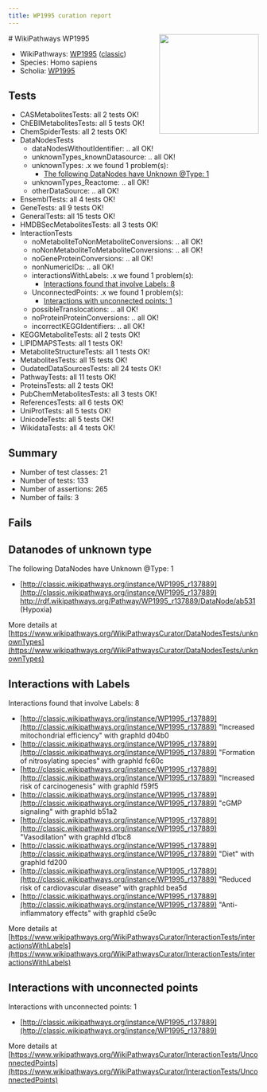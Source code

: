 ```yaml
---
title: WP1995 curation report
---
```


<img style="float: right; width: 200px" src="https://upload.wikimedia.org/wikipedia/commons/thumb/8/83/Wplogo_with_text_500.png/640px-Wplogo_with_text_500.png" />
# WikiPathways WP1995

* WikiPathways: [WP1995](https://wikipathways.org/pathways/WP1995) ([classic](https://classic.wikipathways.org/instance/WP1995))
* Species: Homo sapiens
* Scholia: [WP1995](https://scholia.toolforge.org/wikipathways/WP1995)
## Tests
* CASMetabolitesTests: all 2 tests OK!
* ChEBIMetabolitesTests: all 5 tests OK!
* ChemSpiderTests: all 2 tests OK!
* DataNodesTests
    * dataNodesWithoutIdentifier: .. all OK!
    * unknownTypes_knownDatasource: .. all OK!
    * unknownTypes: .x we found 1 problem(s):
        * [The following DataNodes have Unknown @Type: 1](#839973df)
    * unknownTypes_Reactome: .. all OK!
    * otherDataSource: .. all OK!
* EnsemblTests: all 4 tests OK!
* GeneTests: all 9 tests OK!
* GeneralTests: all 15 tests OK!
* HMDBSecMetabolitesTests: all 3 tests OK!
* InteractionTests
    * noMetaboliteToNonMetaboliteConversions: .. all OK!
    * noNonMetaboliteToMetaboliteConversions: .. all OK!
    * noGeneProteinConversions: .. all OK!
    * nonNumericIDs: .. all OK!
    * interactionsWithLabels: .x we found 1 problem(s):
        * [Interactions found that involve Labels: 8](#630d267f)
    * UnconnectedPoints: .x we found 1 problem(s):
        * [Interactions with unconnected points: 1](#35a61ad9)
    * possibleTranslocations: .. all OK!
    * noProteinProteinConversions: .. all OK!
    * incorrectKEGGIdentifiers: .. all OK!
* KEGGMetaboliteTests: all 2 tests OK!
* LIPIDMAPSTests: all 1 tests OK!
* MetaboliteStructureTests: all 1 tests OK!
* MetabolitesTests: all 15 tests OK!
* OudatedDataSourcesTests: all 24 tests OK!
* PathwayTests: all 11 tests OK!
* ProteinsTests: all 2 tests OK!
* PubChemMetabolitesTests: all 3 tests OK!
* ReferencesTests: all 6 tests OK!
* UniProtTests: all 5 tests OK!
* UnicodeTests: all 5 tests OK!
* WikidataTests: all 4 tests OK!


## Summary

* Number of test classes: 21
* Number of tests: 133
* Number of assertions: 265
* Number of fails: 3

## Fails

<a name="839973df" />

## Datanodes of unknown type

The following DataNodes have Unknown @Type: 1

* [http://classic.wikipathways.org/instance/WP1995_r137889](http://classic.wikipathways.org/instance/WP1995_r137889) http://rdf.wikipathways.org/Pathway/WP1995_r137889/DataNode/ab531 (Hypoxia)


More details at [https://www.wikipathways.org/WikiPathwaysCurator/DataNodesTests/unknownTypes](https://www.wikipathways.org/WikiPathwaysCurator/DataNodesTests/unknownTypes)

<a name="630d267f" />

## Interactions with Labels

Interactions found that involve Labels: 8

* [http://classic.wikipathways.org/instance/WP1995_r137889](http://classic.wikipathways.org/instance/WP1995_r137889) "Increased
mitochondrial
efficiency" with graphId d04b0
* [http://classic.wikipathways.org/instance/WP1995_r137889](http://classic.wikipathways.org/instance/WP1995_r137889) "Formation of
nitrosylating
species" with graphId fc60c
* [http://classic.wikipathways.org/instance/WP1995_r137889](http://classic.wikipathways.org/instance/WP1995_r137889) "Increased risk
of carcinogenesis" with graphId f59f5
* [http://classic.wikipathways.org/instance/WP1995_r137889](http://classic.wikipathways.org/instance/WP1995_r137889) "cGMP
signaling" with graphId b51a2
* [http://classic.wikipathways.org/instance/WP1995_r137889](http://classic.wikipathways.org/instance/WP1995_r137889) "Vasodilation" with graphId d1bc8
* [http://classic.wikipathways.org/instance/WP1995_r137889](http://classic.wikipathways.org/instance/WP1995_r137889) "Diet" with graphId fd200
* [http://classic.wikipathways.org/instance/WP1995_r137889](http://classic.wikipathways.org/instance/WP1995_r137889) "Reduced risk of
cardiovascular disease" with graphId bea5d
* [http://classic.wikipathways.org/instance/WP1995_r137889](http://classic.wikipathways.org/instance/WP1995_r137889) "Anti-inflammatory
effects" with graphId c5e9c


More details at [https://www.wikipathways.org/WikiPathwaysCurator/InteractionTests/interactionsWithLabels](https://www.wikipathways.org/WikiPathwaysCurator/InteractionTests/interactionsWithLabels)

<a name="35a61ad9" />

## Interactions with unconnected points

Interactions with unconnected points: 1

* [http://classic.wikipathways.org/instance/WP1995_r137889](http://classic.wikipathways.org/instance/WP1995_r137889)


More details at [https://www.wikipathways.org/WikiPathwaysCurator/InteractionTests/UnconnectedPoints](https://www.wikipathways.org/WikiPathwaysCurator/InteractionTests/UnconnectedPoints)

